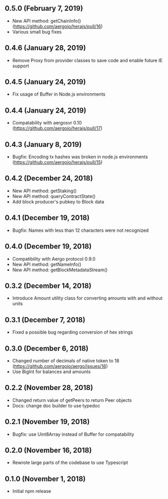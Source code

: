 ## 0.5.0 (February 7, 2019)

- New API method: getChainInfo() (https://github.com/aergoio/herajs/pull/16)
- Various small bug fixes

## 0.4.6 (January 28, 2019)

- Remove Proxy from provider classes to save code and enable future IE support

## 0.4.5 (January 24, 2019)

- Fix usage of Buffer in Node.js environments

## 0.4.4 (January 24, 2019)

- Compatability with aergosvr 0.10 (https://github.com/aergoio/herajs/pull/17)

## 0.4.3 (January 8, 2019)

- Bugfix: Encoding tx hashes was broken in node.js environments (https://github.com/aergoio/herajs/pull/15)

## 0.4.2 (December 24, 2018)

- New API method: getStaking()
- New API method: queryContractState()
- Add block producer's pubkey to Block data

## 0.4.1 (December 19, 2018)

- Bugfix: Names with less than 12 characters were not recognized

## 0.4.0 (December 19, 2018)

- Compatibility with Aergo protocol 0.9.0
- New API method: getNameInfo()
- New API method: getBlockMetadataStream()

## 0.3.2 (December 14, 2018)

- Introduce Amount utility class for converting amounts with and without units

## 0.3.1 (December 7, 2018)

- Fixed a possible bug regarding conversion of hex strings

## 0.3.0 (December 6, 2018)

- Changed number of decimals of native token to 18 (https://github.com/aergoio/aergo/issues/16)
- Use BigInt for balances and amounts

## 0.2.2 (November 28, 2018)

- Changed return value of getPeers to return Peer objects
- Docs: change doc builder to use typedoc

## 0.2.1 (November 19, 2018)

- Bugfix: use Uint8Array instead of Buffer for compatability

## 0.2.0 (November 16, 2018)

- Rewrote large parts of the codebase to use Typescript

## 0.1.0 (November 1, 2018)

- Initial npm release